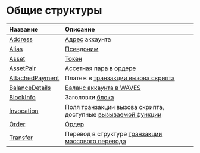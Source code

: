 # Общие структуры

| Название | Описание |
| :--- | :--- |
| [Address](/ru/ride/v4/structures/common-structures/address) | [Адрес](/ru/blockchain/account/address) аккаунта |
| [Alias](/ru/ride/v4/structures/common-structures/alias) | [Псевдоним](/en/blockchain/account/alias) |
| [Asset](/ru/ride/v4/structures/common-structures/asset) | [Токен](/ru/blockchain/token/) |
| [AssetPair](/ru/ride/v4/structures/common-structures/asset-pair) | Ассетная пара в [ордере](/ru/blockchain/order) |
| [AttachedPayment](/ru/ride/v4/structures/common-structures/attached-payment) | Платеж в [транзакции вызова скрипта](/ru/blockchain/transaction-type/invoke-script-transaction) |
| [BalanceDetails](/ru/ride/v4/structures/common-structures/balance-details) | [Баланс аккаунта в WAVES](/ru/blockchain/account/account-balance) |
| [BlockInfo](/ru/ride/v4/structures/common-structures/block-info) | Заголовки [блока](/ru/blockchain/block/) |
| [Invocation](/ru/ride/v4/structures/common-structures/invocation) | Поля транзакции вызова скрипта, доступные [вызываемой функции](/ru/ride/v4/functions/callable-function) |
| [Order](/ru/ride/v4/structures/common-structures/order) | [Oрдер](/ru/blockchain/order) |
| [Transfer](/ru/ride/v4/structures/common-structures/transfer) | Перевод в структуре [транзакции массового перевода](/ru/ride/v4/structures/transaction-structures/mass-transfer-transaction) |
